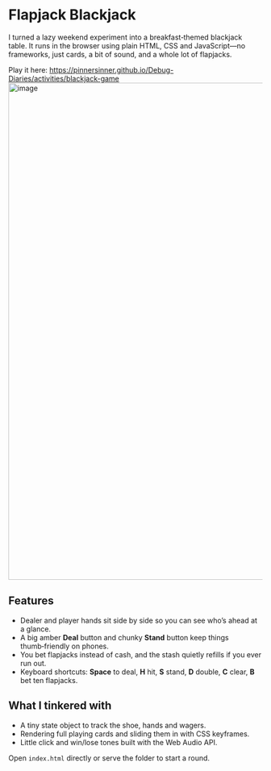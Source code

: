 # Flapjack Blackjack

I turned a lazy weekend experiment into a breakfast‑themed blackjack table. It runs in the browser using plain HTML, CSS and JavaScript—no frameworks, just cards, a bit of sound, and a whole lot of flapjacks.

Play it here: https://pinnersinner.github.io/Debug-Diaries/activities/blackjack-game
<img width="2499" height="986" alt="image" src="https://github.com/user-attachments/assets/234786f0-faca-4bbe-9c9a-41bd82f5c857" />

## Features
- Dealer and player hands sit side by side so you can see who’s ahead at a glance.
- A big amber **Deal** button and chunky **Stand** button keep things thumb‑friendly on phones.
- You bet flapjacks instead of cash, and the stash quietly refills if you ever run out.
- Keyboard shortcuts: **Space** to deal, **H** hit, **S** stand, **D** double, **C** clear, **B** bet ten flapjacks.

## What I tinkered with
- A tiny state object to track the shoe, hands and wagers.
- Rendering full playing cards and sliding them in with CSS keyframes.
- Little click and win/lose tones built with the Web Audio API.

Open `index.html` directly or serve the folder to start a round.

